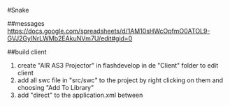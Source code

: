 #Snake

##messages
https://docs.google.com/spreadsheets/d/1AM10sHWcOpfmO0ATOL9-GVJ2GyINrLWMb2EAkuNVm7U/edit#gid=0

##build client

1. create "AIR AS3 Projector" in flashdevelop in de "Client" folder to edit client
2. add all swc file in "src/swc" to the project by right clicking on them and choosing "Add To Library"
3. add "<renderMode>direct</renderMode>" to the application.xml between <initialWindow></initialWindow>

